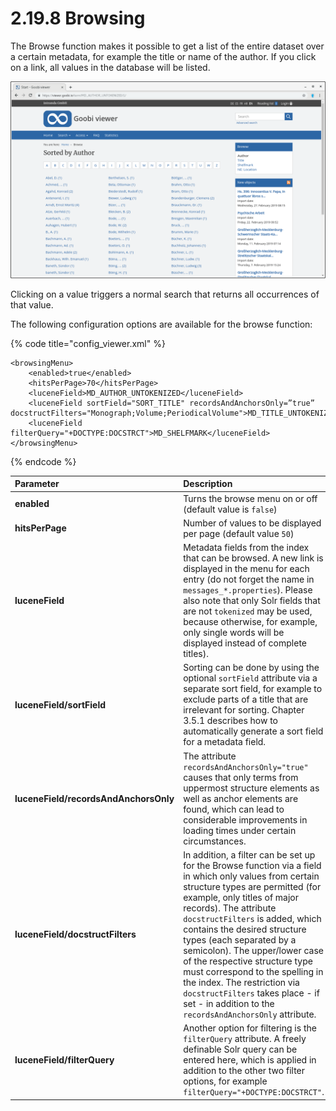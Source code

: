 # 2.19.8 Browsing

The Browse function makes it possible to get a list of the entire dataset over a certain metadata, for example the title or name of the author. If you click on a link, all values in the database will be listed.

![Browsing by author](../../.gitbook/assets/2.19.8.png)

Clicking on a value triggers a normal search that returns all occurrences of that value. 

The following configuration options are available for the browse function:

{% code title="config\_viewer.xml" %}
```markup
<browsingMenu>
    <enabled>true</enabled>
    <hitsPerPage>70</hitsPerPage>
    <luceneField>MD_AUTHOR_UNTOKENIZED</luceneField>
    <luceneField sortField="SORT_TITLE" recordsAndAnchorsOnly=”true” docstructFilters="Monograph;Volume;PeriodicalVolume">MD_TITLE_UNTOKENIZED</luceneField>
    <luceneField filterQuery="+DOCTYPE:DOCSTRCT">MD_SHELFMARK</luceneField>
</browsingMenu>
```
{% endcode %}

| **Parameter** | Description |
| :--- | :--- |
| **enabled** | Turns the browse menu on or off \(default value is `false`\) |
| **hitsPerPage** | Number of values to be displayed per page \(default value `50`\) |
| **luceneField** | Metadata fields from the index that can be browsed. A new link is displayed in the menu for each entry \(do not forget the name in `messages_*.properties`\). Please also note that only Solr fields that are not `tokenized` may be used, because otherwise, for example, only single words will be displayed instead of complete titles\). |
| **luceneField/sortField** | Sorting can be done by using the optional `sortField` attribute via a separate sort field, for example to exclude parts of a title that are irrelevant for sorting. Chapter 3.5.1 describes how to automatically generate a sort field for a metadata field. |
| **luceneField/recordsAndAnchorsOnly** | The attribute `recordsAndAnchorsOnly="true"` causes that only terms from uppermost structure elements as well as anchor elements are found, which can lead to considerable improvements in loading times under certain circumstances. |
| **luceneField/docstructFilters** | In addition, a filter can be set up for the Browse function via a field in which only values from certain structure types are permitted \(for example, only titles of major records\). The attribute `docstructFilters` is added, which contains the desired structure types \(each separated by a semicolon\). The upper/lower case of the respective structure type must correspond to the spelling in the index. The restriction via `docstructFilters` takes place - if set - in addition to the `recordsAndAnchorsOnly` attribute. |
| **luceneField/filterQuery** | Another option for filtering is the `filterQuery` attribute. A freely definable Solr query can be entered here, which is applied in addition to the other two filter options, for example `filterQuery="+DOCTYPE:DOCSTRCT"`. |

